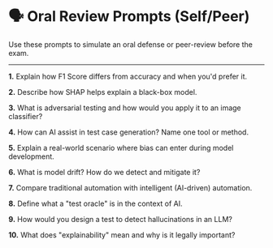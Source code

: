 # 🗣️ Oral Review Prompts (Self/Peer)

Use these prompts to simulate an oral defense or peer-review before the exam.

---

**1.** Explain how F1 Score differs from accuracy and when you'd prefer it.

**2.** Describe how SHAP helps explain a black-box model.

**3.** What is adversarial testing and how would you apply it to an image classifier?

**4.** How can AI assist in test case generation? Name one tool or method.

**5.** Explain a real-world scenario where bias can enter during model development.

**6.** What is model drift? How do we detect and mitigate it?

**7.** Compare traditional automation with intelligent (AI-driven) automation.

**8.** Define what a "test oracle" is in the context of AI.

**9.** How would you design a test to detect hallucinations in an LLM?

**10.** What does "explainability" mean and why is it legally important?
